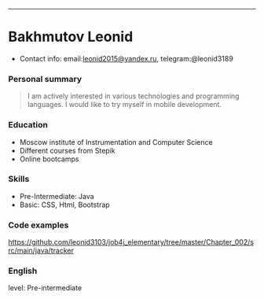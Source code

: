 ---
# Bakhmutov Leonid
- Contact info: 
email:leonid2015@yandex.ru, telegram:@leonid3189

### Personal summary

> I am actively interested in various technologies and programming languages. I would like to try myself in mobile development.

### Education 

- Moscow institute of Instrumentation and Computer Science
- Different courses from Stepik
- Online bootcamps

### Skills

- Pre-Intermediate: Java
- Basic: CSS, Html, Bootstrap

### Code examples
https://github.com/leonid3103/job4j_elementary/tree/master/Chapter_002/src/main/java/tracker

### English
level: Pre-intermediate
